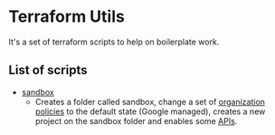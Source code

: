 # Terraform Utils

It's a set of terraform scripts to help on boilerplate work.

## List of scripts

* [sandbox](./google-cloud/sandbox)
  * Creates a folder called sandbox, change a set of [organization policies](./google-cloud/sandbox/locals.tf) 
to the default state (Google managed), creates a new project on the sandbox folder
and enables some [APIs](./google-cloud/sandbox/locals.tf).
